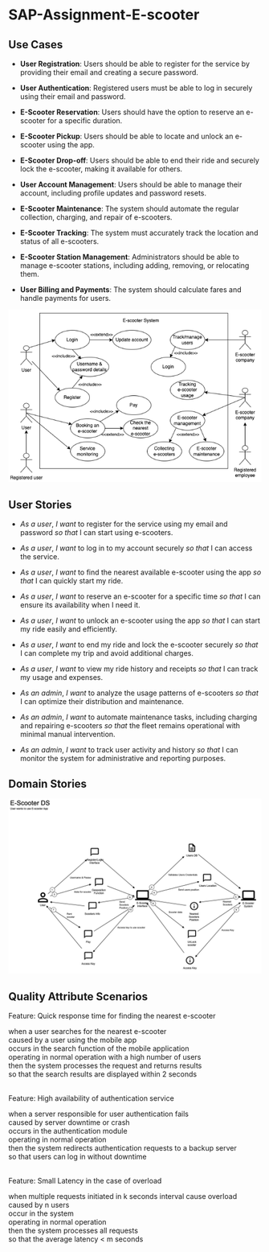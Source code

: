# SAP-Assignment-E-scooter


## Use Cases
- **User Registration**: Users should be able to register for the service by providing their email and creating a secure password.

- **User Authentication**: Registered users must be able to log in securely using their email and password.

- **E-Scooter Reservation**: Users should have the option to reserve an e-scooter for a specific duration.

- **E-Scooter Pickup**: Users should be able to locate and unlock an e-scooter using the app.

- **E-Scooter Drop-off**: Users should be able to end their ride and securely lock the e-scooter, making it available for others.

- **User Account Management**: Users should be able to manage their account, including profile updates and password resets.

- **E-Scooter Maintenance**: The system should automate the regular collection, charging, and repair of e-scooters.

- **E-Scooter Tracking**: The system must accurately track the location and status of all e-scooters.

- **E-Scooter Station Management**: Administrators should be able to manage e-scooter stations, including adding, removing, or relocating them.

- **User Billing and Payments**: The system should calculate fares and handle payments for users.

![Use Cases](img/e-scooter-UseCase.png)

## User Stories
- *As a user*, *I want* to register for the service using my email and password *so that* I can start using e-scooters.

- *As a user*, *I want* to log in to my account securely *so that* I can access the service.

- *As a user*, *I want* to find the nearest available e-scooter using the app *so that* I can quickly start my ride.

- *As a user*, *I want* to reserve an e-scooter for a specific time *so that* I can ensure its availability when I need it.

- *As a user*, *I want* to unlock an e-scooter using the app *so that* I can start my ride easily and efficiently.

- *As a user*, *I want* to end my ride and lock the e-scooter securely *so that* I can complete my trip and avoid additional charges.

- *As a user*, *I want* to view my ride history and receipts *so that* I can track my usage and expenses.

- *As an admin*, *I want* to analyze the usage patterns of e-scooters *so that* I can optimize their distribution and maintenance.

- *As an admin*, *I want* to automate maintenance tasks, including charging and repairing e-scooters *so that* the fleet remains operational with minimal manual intervention.

- *As an admin*, *I want* to track user activity and history *so that* I can monitor the system for administrative and reporting purposes.

## Domain Stories

![Domain Stories](/img/e-scooter-Domain-stories.png)

## Quality Attribute Scenarios
Feature: Quick response time for finding the nearest e-scooter

when a user searches for the nearest e-scooter\
caused by a user using the mobile app\
occurs in the search function of the mobile application\
operating in normal operation with a high number of users\
then the system processes the request and returns results\
so that the search results are displayed within 2 seconds

\
Feature: High availability of authentication service

when a server responsible for user authentication fails\
caused by server downtime or crash\
occurs in the authentication module\
operating in normal operation\
then the system redirects authentication requests to a backup server\
so that users can log in without downtime

\
Feature: Small Latency in the case of overload

when multiple requests initiated in k seconds interval cause overload\
caused by n users\
occur in the system\
operating in normal operation\
then the system processes all requests\
so that the average latency < m seconds
